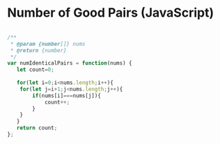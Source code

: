 # Number of Good Pairs (JavaScript)

```javascript

/**
 * @param {number[]} nums
 * @return {number}
 */
var numIdenticalPairs = function(nums) {
   let count=0;
   
   for(let i=0;i<nums.length;i++){
    for(let j=i+1;j<nums.length;j++){
        if(nums[i]===nums[j]){
            count++;
        }
    }
   }
   return count;
};